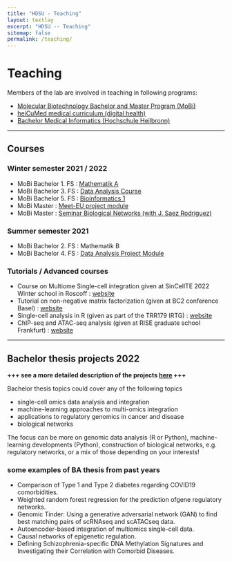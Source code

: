 ```yaml
---
title: "HDSU - Teaching"
layout: textlay
excerpt: "HDSU -- Teaching"
sitemap: false
permalink: /teaching/
---
```


# Teaching


Members of the lab are involved in teaching in following programs:
- [Molecular Biotechnology Bachelor and Master Program (MoBi)](https://www.uni-heidelberg.de/courses/prospective/academicprograms/Molecular_Biotechnology_en_ba.html)
- [heiCuMed medical curriculum (digital health)](http://www.medizinische-fakultaet-hd.uni-heidelberg.de/Digitale-Medizin.111801.0.html)
- [Bachelor Medical Informatics (Hochschule Heilbronn)](https://www.hs-heilbronn.de/mib)

___


## Courses

### Winter semester 2021 / 2022
- MoBi Bachelor 1. FS : [Mathematik A](http://bioinfo.ipmb.uni-heidelberg.de/crg/mathea/)
- MoBi Bachelor 3. FS : [Data Analysis Course](http://bioinfo.ipmb.uni-heidelberg.de/crg/datascience3fs/)
- MoBi Bachelor 5. FS : [Bioinformatics 1](http://bioinfo.ipmb.uni-heidelberg.de/crg/bioinfo1/)
- MoBi Master : [Meet-EU project module](http://bioinfo.ipmb.uni-heidelberg.de/crg/master-meetu/)
- MoBi Master : [Seminar Biological Networks (with J. Saez Rodriguez)](http://bioinfo.ipmb.uni-heidelberg.de/crg/seminar-network/index.html)

### Summer semester 2021
- MoBi Bachelor 2. FS : Mathematik B
- MoBi Bachelor 4. FS : [Data Analysis Project Module](https://datascience-mobi.github.io/)

### Tutorials / Advanced courses
- Course on Multiome Single-cell integration given at SinCellTE 2022 Winter school in Roscoff : [website](http://www.hdsu.org/sincellTE_2022/)
- Tutorial on non-negative matrix factorization (given at BC2 conference Basel) : [website](https://hdsu-bioquant.github.io/bc2_tutorial/)
- Single-cell analysis in R (given as part of the TRR179 IRTG) : [website](https://hdsu-bioquant.github.io/irtg2021/)
- ChIP-seq and ATAC-seq analysis (given at RISE graduate school Frankfurt) : [website](https://hdsu-bioquant.github.io/chipatac2020/)

___

## Bachelor thesis projects 2022

**+++ see a more detailed description of the projects <a href="{{ site.url }}{{ site.baseurl }}/ba2022.html">here</a> +++**

Bachelor thesis topics could cover any of the following topics
- single-cell omics data analysis and integration
- machine-learning approaches to multi-omics integration
- applications to regulatory genomics in cancer and disease
- biological networks

The focus can be more on genomic data analysis (R or Python), machine-learning developments (Python), construction of biological networks, e.g. regulatory networks, or a mix of those depending on your interests!

### some examples of BA thesis from past years
- Comparison of Type 1 and Type 2 diabetes regarding COVID19 comorbidities.
- Weighted random forest regression for the prediction ofgene regulatory networks.
- Genomic Tinder: Using a generative adversarial network (GAN) to find best matching pairs of scRNAseq and scATACseq data.
- Autoencoder-based integration of multiomics single-cell data.
- Causal networks of epigenetic regulation.
- Defining Schizophrenia-specific DNA Methylation Signatures and Investigating their Correlation with Comorbid Diseases.
